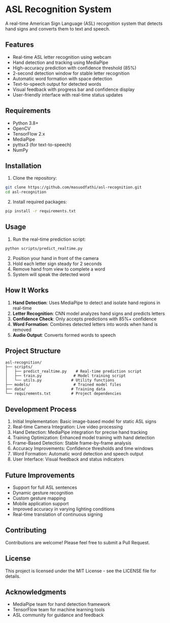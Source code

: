# ASL Recognition System

A real-time American Sign Language (ASL) recognition system that detects hand signs and converts them to text and speech.

## Features

- Real-time ASL letter recognition using webcam
- Hand detection and tracking using MediaPipe
- High-accuracy prediction with confidence threshold (85%)
- 2-second detection window for stable letter recognition
- Automatic word formation with space detection
- Text-to-speech output for detected words
- Visual feedback with progress bar and confidence display
- User-friendly interface with real-time status updates

## Requirements

- Python 3.8+
- OpenCV
- TensorFlow 2.x
- MediaPipe
- pyttsx3 (for text-to-speech)
- NumPy

## Installation

1. Clone the repository:
```bash
git clone https://github.com/masuodfathi/asl-recognition.git
cd asl-recognition
```

2. Install required packages:
```bash
pip install -r requirements.txt
```

## Usage

1. Run the real-time prediction script:
```bash
python scripts/predict_realtime.py
```

2. Position your hand in front of the camera
3. Hold each letter sign steady for 2 seconds
4. Remove hand from view to complete a word
5. System will speak the detected word

## How It Works

1. **Hand Detection**: Uses MediaPipe to detect and isolate hand regions in real-time
2. **Letter Recognition**: CNN model analyzes hand signs and predicts letters
3. **Confidence Check**: Only accepts predictions with 85%+ confidence
4. **Word Formation**: Combines detected letters into words when hand is removed
5. **Audio Output**: Converts formed words to speech

## Project Structure

```
asl-recognition/
├── scripts/
│   ├── predict_realtime.py    # Real-time prediction script
│   ├── train.py              # Model training script
│   └── utils.py             # Utility functions
├── models/                   # Trained model files
├── data/                    # Training data
└── requirements.txt         # Project dependencies
```

## Development Process

1. Initial Implementation: Basic image-based model for static ASL signs
2. Real-time Camera Integration: Live video processing
3. Hand Detection: MediaPipe integration for precise hand tracking
4. Training Optimization: Enhanced model training with hand detection
5. Frame-Based Detection: Stable frame-by-frame analysis
6. Accuracy Improvements: Confidence thresholds and time windows
7. Word Formation: Automatic word detection and speech output
8. User Interface: Visual feedback and status indicators

## Future Improvements

- Support for full ASL sentences
- Dynamic gesture recognition
- Custom gesture mapping
- Mobile application support
- Improved accuracy in varying lighting conditions
- Real-time translation of continuous signing

## Contributing

Contributions are welcome! Please feel free to submit a Pull Request.

## License

This project is licensed under the MIT License - see the LICENSE file for details.

## Acknowledgments

- MediaPipe team for hand detection framework
- TensorFlow team for machine learning tools
- ASL community for guidance and feedback
